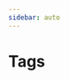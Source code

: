 ```yaml
---
sidebar: auto
---
```

# Tags

<div>
<template>
    <TagCloud/>
</template>

<script>
export default {
  computed: {
    tags() {
      let tags = {};
      for (let page of this.$site.pages) {
        for (let index in page.frontmatter.tags) {
          const tag = page.frontmatter.tags[index];
          if (tag in tags) {
              tags[tag].push(page);
          } else {
            tags[tag] = [page];
          }
        }
      }
      return tags;
    }
  }
};
</script>

<style lang="stylus">
.tags 
  & > span
    margin-right 10px
  & > a:hover
    border-bottom: 2px solid #24d1f0;
    margin-bottom: -3px;
</style>
</div>